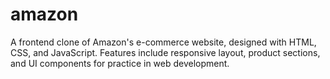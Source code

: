 # amazon
A frontend clone of Amazon's e-commerce website, designed with HTML, CSS, and JavaScript. Features include responsive layout, product sections, and UI components for practice in web development.
